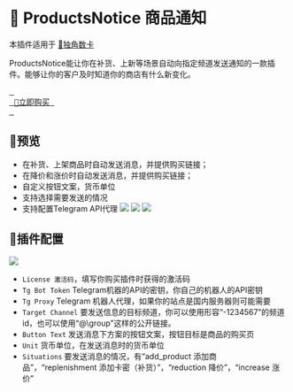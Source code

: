 # :jigsaw: **ProductsNotice 商品通知**

本插件适用于 [🦄独角数卡](https://github.com/assimon/dujiaoka)

ProductsNotice能让你在补货、上新等场景自动向指定频道发送通知的一款插件。能够让你的客户及时知道你的商店有什么新变化。

[<kbd> <br> :shopping_cart:立即购买 <br> </kbd>][buy]


## :eyes:预览
- 在补货、上架商品时自动发送消息，并提供购买链接；
- 在降价和涨价时自动发送消息，并提供购买链接；
- 自定义按钮文案，货币单位
- 支持选择需要发送的情况
- 支持配置Telegram API代理
![](https://statict.cn/store/uploads/tinymce/images/c4ac32dc71c97586e3351f429ab827ed63f8ca46b906d.png)
![](https://statict.cn/store/uploads/tinymce/images/c9e04ed3e9d887951dd2d69c7e9c055863fa0342c1e29.png)
![](https://statict.cn/store/uploads/tinymce/images/d962243f445740a936337f8075aa801263fa03512f57d.png)

## :robot:插件配置
![](https://statict.cn/store/uploads/tinymce/images/58cf85d63cd9044062f44cce75c4131463fa04403b8bd.png)
>
- `License 激活码`，填写你购买插件时获得的激活码
- `Tg Bot Token` Telegram机器的API的密钥，你自己的机器人的API密钥
- `Tg Proxy` Telegram 机器人代理，如果你的站点是国内服务器则可能需要
- `Target Channel` 要发送信息的目标频道，你可以使用形容“-1234567”的频道id，也可以使用“@\group”这样的公开链接。
- `Button Text` 发送消息下方案的按钮文案，按钮目标是商品的购买页
- `Unit` 货币单位，在发送消息时的货币单位
- `Situations` 要发送消息的情况，有“add_product 添加商品”，“replenishment 添加卡密（补货）”，“reduction 降价”，“increase 涨价”

[buy]: https://catfaka.com/buy/9
